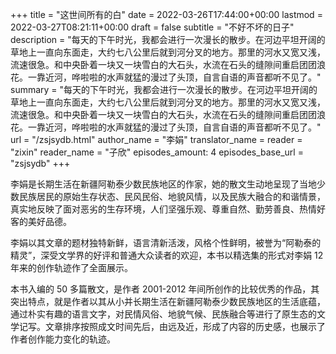 +++
title = "这世间所有的白"
date = 2022-03-26T17:44:00+00:00
lastmod = 2022-03-27T08:21:11+00:00
draft = false
subtitle = "不好不坏的日子"
description = "每天的下午时光，我都会进行一次漫长的散步。在河边平坦开阔的草地上一直向东面走，大约七八公里后就到河分叉的地方。那里的河水又宽又浅，流速很急。和中央卧着一块又一块雪白的大石头，水流在石头的缝隙间重启团团浪花。一靠近河，哗啦啦的水声就猛的漫过了头顶，自言自语的声音都听不见了。"
summary = "每天的下午时光，我都会进行一次漫长的散步。在河边平坦开阔的草地上一直向东面走，大约七八公里后就到河分叉的地方。那里的河水又宽又浅，流速很急。和中央卧着一块又一块雪白的大石头，水流在石头的缝隙间重启团团浪花。一靠近河，哗啦啦的水声就猛的漫过了头顶，自言自语的声音都听不见了。"
url = "/zsjsydb.html"
author_name = "李娟"
translator_name =
reader = "zixin"
reader_name = "子欣"
episodes_amount: 4
episodes_base_url = "zsjsydb"
+++

李娟是长期生活在新疆阿勒泰少数民族地区的作家，她的散文生动地呈现了当地少数民族居民的原始生存状态、民风民俗、地貌风情，以及民族大融合的和谐情景，真实地反映了面对恶劣的生存环境，人们坚强乐观、尊重自然、勤劳善良、热情好客的美好品德。

李娟以其文章的题材独特新鲜，语言清新活泼，风格个性鲜明，被誉为“阿勒泰的精灵”，深受文学界的好评和普通大众读者的欢迎，本书以精选集的形式对李娟 12 年来的创作轨迹作了全面展示。

本书入编的 50 多篇散文，是作者 2001-2012 年间所创作的比较优秀的作品，其突出特点，就是作者以其从小并长期生活在新疆阿勒泰少数民族地区的生活底蕴，通过朴实有趣的语言文字，对民情风俗、地貌气候、民族融合等进行了原生态的文学记写。文章排序按照成文时间先后，由远及近，形成了内容的历史感，也展示了作者创作能力变化的轨迹。